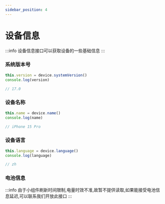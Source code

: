 ```yaml
---
sidebar_position: 4
---
```

# 设备信息
:::info
设备信息接口可以获取设备的一些基础信息
:::
### 系统版本号
``` js
this.version = device.systemVersion()
console.log(version)

// 17.0
```

### 设备名称
``` js
this.name = device.name()
console.log(name)

// iPhone 15 Pro
```

### 设备语言
``` js
this.language = device.language()
console.log(language)

// zh
```

### 电池信息
:::info
由于小组件刷新时间限制,电量时效不准,故暂不提供读取,如果能接受电池信息延迟,可以联系我们开放此接口
:::

